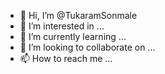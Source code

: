- 👋 Hi, I’m @TukaramSonmale
- 👀 I’m interested in ...
- 🌱 I’m currently learning ...
- 💞️ I’m looking to collaborate on ...
- 📫 How to reach me ...

<!---
TukaramSonmale/TukaramSonmale is a ✨ special ✨ repository because its `README.md` (this file) appears on your GitHub profile.
You can click the Preview link to take a look at your changes.
--->
